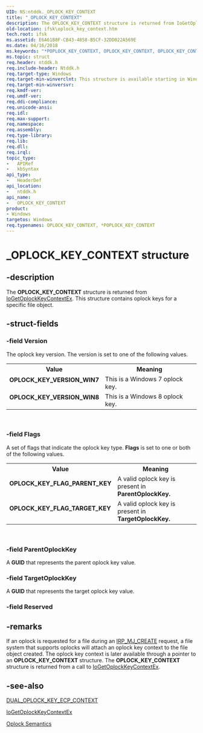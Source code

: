 ```yaml
---
UID: NS:ntddk._OPLOCK_KEY_CONTEXT
title: "_OPLOCK_KEY_CONTEXT"
description: The OPLOCK_KEY_CONTEXT structure is returned from IoGetOplockKeyContextEx. This structure contains oplock keys for a specific file object.
old-location: ifsk\oplock_key_context.htm
tech.root: ifsk
ms.assetid: E6A61B8F-CB43-4858-B5CF-32DD022A569E
ms.date: 04/16/2018
ms.keywords: "*POPLOCK_KEY_CONTEXT, OPLOCK_KEY_CONTEXT, OPLOCK_KEY_CONTEXT structure [Installable File System Drivers], OPLOCK_KEY_FLAG_PARENT_KEY, OPLOCK_KEY_FLAG_TARGET_KEY, OPLOCK_KEY_VERSION_WIN7, OPLOCK_KEY_VERSION_WIN8, POPLOCK_KEY_CONTEXT, POPLOCK_KEY_CONTEXT structure pointer [Installable File System Drivers], _OPLOCK_KEY_CONTEXT, ifsk.oplock_key_context, ntddk/OPLOCK_KEY_CONTEXT, ntddk/POPLOCK_KEY_CONTEXT"
ms.topic: struct
req.header: ntddk.h
req.include-header: Ntddk.h
req.target-type: Windows
req.target-min-winverclnt: This structure is available starting in Windows 8.
req.target-min-winversvr: 
req.kmdf-ver: 
req.umdf-ver: 
req.ddi-compliance: 
req.unicode-ansi: 
req.idl: 
req.max-support: 
req.namespace: 
req.assembly: 
req.type-library: 
req.lib: 
req.dll: 
req.irql: 
topic_type:
-	APIRef
-	kbSyntax
api_type:
-	HeaderDef
api_location:
-	ntddk.h
api_name:
-	OPLOCK_KEY_CONTEXT
product:
- Windows
targetos: Windows
req.typenames: OPLOCK_KEY_CONTEXT, *POPLOCK_KEY_CONTEXT
---
```


# _OPLOCK_KEY_CONTEXT structure


## -description


The <b>OPLOCK_KEY_CONTEXT</b> structure is returned from <a href="https://msdn.microsoft.com/library/windows/hardware/hh439325">IoGetOplockKeyContextEx</a>. This structure contains oplock keys for a specific file object.


## -struct-fields




### -field Version

The oplock key version. The version is set to one of the following values.

<table>
<tr>
<th>Value</th>
<th>Meaning</th>
</tr>
<tr>
<td width="40%"><a id="OPLOCK_KEY_VERSION_WIN7"></a><a id="oplock_key_version_win7"></a><dl>
<dt><b>OPLOCK_KEY_VERSION_WIN7</b></dt>
</dl>
</td>
<td width="60%">
This is a Windows 7 oplock key.

</td>
</tr>
<tr>
<td width="40%"><a id="OPLOCK_KEY_VERSION_WIN8"></a><a id="oplock_key_version_win8"></a><dl>
<dt><b>OPLOCK_KEY_VERSION_WIN8</b></dt>
</dl>
</td>
<td width="60%">
This is a Windows 8 oplock key.

</td>
</tr>
</table>
 


### -field Flags

A set of flags that indicate the oplock key type. <b>Flags</b> is set to one or both of the following values.

<table>
<tr>
<th>Value</th>
<th>Meaning</th>
</tr>
<tr>
<td width="40%"><a id="OPLOCK_KEY_FLAG_PARENT_KEY"></a><a id="oplock_key_flag_parent_key"></a><dl>
<dt><b>OPLOCK_KEY_FLAG_PARENT_KEY</b></dt>
</dl>
</td>
<td width="60%">
A valid oplock key is present in <b>ParentOplockKey.</b>

</td>
</tr>
<tr>
<td width="40%"><a id="OPLOCK_KEY_FLAG_TARGET_KEY"></a><a id="oplock_key_flag_target_key"></a><dl>
<dt><b>OPLOCK_KEY_FLAG_TARGET_KEY</b></dt>
</dl>
</td>
<td width="60%">
A valid oplock key is present in <b>TargetOplockKey.</b>

</td>
</tr>
</table>
 


### -field ParentOplockKey

A <b>GUID</b>  that represents the parent oplock  key value.


### -field TargetOplockKey

A <b>GUID</b>  that represents the target oplock  key value.


### -field Reserved

 




## -remarks



If an oplock is requested for a file during an <a href="https://msdn.microsoft.com/library/windows/hardware/ff548630">IRP_MJ_CREATE</a> request, a file system that supports oplocks   will attach an oplock key context to the file object created. The oplock key  context is later available through a pointer to an <b>OPLOCK_KEY_CONTEXT</b> structure.  The <b>OPLOCK_KEY_CONTEXT</b> structure is returned from a call to <a href="https://msdn.microsoft.com/library/windows/hardware/hh439325">IoGetOplockKeyContextEx</a>.




## -see-also




<a href="https://msdn.microsoft.com/library/windows/hardware/hh406392">DUAL_OPLOCK_KEY_ECP_CONTEXT</a>



<a href="https://msdn.microsoft.com/library/windows/hardware/hh439325">IoGetOplockKeyContextEx</a>



<a href="https://msdn.microsoft.com/5cbbfecc-2182-40f6-9f54-a8146c1f663f">Oplock Semantics</a>
 

 

